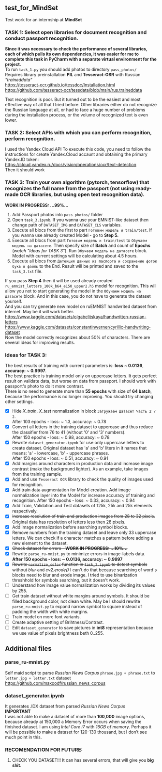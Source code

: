 ## test_for_MindSet
Test work for an internship at **MindSet**

### TASK 1: Select open libraries for document recognition and conduct passport recognition.  
**Since it was necessary to check the performance of several libraries, each of which pulls its own dependencies, it was easier for me to complete this task in PyCharm with a separate virtual environment for the project.**  
To run `task_1.py` you should add photos to directory `pass_photos/`  
Requires library preinstallation **PIL** and **Tesseract-OSR** with Russian *"traineddata"*  
<https://tesseract-ocr.github.io/tessdoc/Installation.html>  
<https://github.com/tesseract-ocr/tessdata/blob/main/rus.traineddata>  

Text recognition is poor. But it turned out to be the easiest and most effective way of all that I tried before. Other libraries either do not recognize the Russian language at all, or had to face a huge number of problems during the installation process, or the volume of recognized text is even lower.

### TASK 2: Select APIs with which you can perform recognition, perform recognition.  
I used the Yandex Cloud API
To execute this code, you need to follow the instructions for create Yandex.Cloud accaunt and obtaining the primary Yandex.ID token:  
<https://cloud.yandex.ru/docs/vision/operations/ocr/text-detection>  
Then it should work

### TASK 3: Train your own algorithm (pytorch, tensorflow) that recognizes the full name from the passport (not using ready-made OCR libraries, but using open text recognition data).  
**WORK IN PROGRESS: ...99%...**  
1. Add Passport photos into `pass_photos/` folder  
2. Open `task_3.ipynb`. If you wanna use your EMNIST-like dataset then change path of `DATASET_IMG` and `DATASET_CLS` variables.  
3. Execute all blocs from the first to part `Готовим модель и train/test`. If you wanna use already created Model - go to **Step 5.**  
4. Execute all blocs from part `Готовим модель и train/test` to `Обучаем модель на датасете`. Then specify size of **Batch** and count of **Epochs** (*watch "Ideas for TASK 3"*). Run `Обучаем модель на датасете` block. Model with current settings will be calculating about 4.5 hours.  
5. Execute all blocs from `Детекция данных из паспорта и сохранение фоток букв в файлы` to the End. Result will be printed and saved to the `task_3.txt` file.  

If you pass **Step 4** then it will be used already created `ru_emnist_letters_100k_b64_e150_upper2.h5` model for recognition. This will allow you not to start generating the model in the `Обучаем модель на датасете` block. And in this case, you do not have to generate the dataset yourself.  
And you can try generate new model on ruEMNIST handwrited dataset from internet. May be it will work better.  
<https://www.kaggle.com/datasets/olgabelitskaya/handwritten-russian-letters>  
<https://www.kaggle.com/datasets/constantinwerner/cyrillic-handwriting-dataset>  
Now the model correctly recognizes about 50% of characters. There are several ideas for improving results.  

### Ideas for TASK 3:  
The best results of training with current parameters is: **loss ~ 0.0136**, **accuracy: ~ 0.9997**.  
The best practice is training model only on uppercase letters. It gets perfect result on validate data, but worse on data from passport. I should work with passport's photo to do it more contrast.  
There is no need to generate more than **55 epochs** with size of **64 batch**, because the performance is no longer improving. You should try changing other settings.
- [x] Hide *X_train*, *X_test* normalization in block `Загружаем датасет Часть 2 / 2`.  
After 103 epochs - loss: ~ 1.3, accuracy: ~ 0.78
- [x] Convert all letters in the training dataset to uppercase and thus reduce the classifier from 76 to 41 (without '0' and '3' numbers).  
After 150 epochs - loss: ~ 0.98, accuracy: ~ 0.78
- [x] Rewrite `dataset_generator.ipynb` for use only uppercase letters to create dataset. Original dataset has 'a' and 'b' liters in it names that means: 'a' - lowercase, 'b' - uppercase phrases.  
After 150 epochs - loss: ~ 0.51, accuracy: ~ 0.91
- [x] Add margins around characters in production data and increase image contrast (make the background lighter). As an example, take images from the training sample.
- [x] Add and use `Tesseract OCR` library to check the quality of images used for recognition.
- [x] ~~Add train data augmentation for Model creation.~~ Add image normalization layer into the Model for increase accuracy of training and recognition.
After 150 epochs - loss: ~ 0.33, accuracy: ~ 0.94
- [x] Add Train, Validation and Test datasets of 125k, 25k and 25k elements respectively.
- [x] ~~Increase resolution of train and production images from 28 to 32 pixels.~~ Original data has resolution of letters less then 28 pixels.
- [x] Add image normalization before searching symbol blocks.
- [x] Remove numbers from the training dataset and leave only 33 uppercase letters. We can check if a character matches a pattern before adding a new element to the dataset.
- [x] ~~Check dataset for errors - **WORK IN PROGRESS: ...10%...**~~
- [x] Rewrite `parse_ru-mnist.py` to minimize errors in image-labels data.  
**After 150 epochs - loss: ~ 0.0136, accuracy: ~ 0.9997**
- [x] ~~Rewrite `normalize_color` function in `task_3.ipynb` to detect symbols without *blur* and *cv2.erode()*~~ I can't do that because searching of word's blocks need to blur and erode image. I tried to use binarization threshhold for symbols searching, but it doesn't work.
- [ ] Understand how image value normalization works by dividing its values by 255.
- [ ] Get train dataset without white margins around symbols. It should be filled background color, not clean white. May be I should rewrite `parse_ru-mnist.py` to expand narrow symbol to square instead of padding the width with white margins.
- [ ] Train model on more font variants.
- [ ] Create adaptive setting of Brihtness/Contrast.
- [ ] Edit `dataset_generator` to save pictures in **int8** representation because we use value of pixels brightness beth 0..255.

## Additional files
### parse_ru-mnist.py  
Self maid script to parse *Russian News Corpus* `phrase.jpg + phrase.txt` to `letter.jpg + letter.txt` dataset  
<https://github.com/maxoodf/russian_news_corpus>  

### dataset_generator.ipynb  
It generates .IDX dataset from parsed *Russian News Corpus*  
**IMPORTANT**  
I was not able to make a dataset of more than **100,000** image options, because already at 150,000 a Memory Error occurs when saving the finished dataset. I am using *Intel Core i7* with *16GB of memory*. Perhaps it will be possible to make a dataset for 120-130 thousand, but I don’t see much point in this.

### RECOMENDATION FOR FUTURE:  
1. CHECK YOU DATASET!!! It can has several errors, that will give you **big shit**.  
